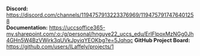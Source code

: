 **Discord:** https://discord.com/channels/1194757913223376969/1194757917476401258  
**Documentation:**  https://uccsoffice365-my.sharepoint.com/:o:/g/personal/hnguye22_uccs_edu/ErIFlpoxMzNGg0Jh4GHn5W4BzVWjrk3qUVkJpyiqYEOKbg?e=5Jqhqc
**GitHub Project Board:**  https://github.com/users/ILaffely/projects/1

